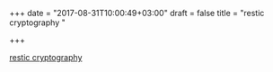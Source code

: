 +++
date = "2017-08-31T10:00:49+03:00"
draft = false
title = "restic cryptography  "

+++

<p><a href="https://blog.filippo.io/restic-cryptography/">restic cryptography  </a></p>